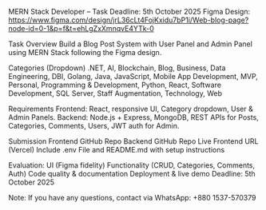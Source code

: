 MERN Stack Developer – Task
Deadline: 5th October 2025
Figma Design: https://www.figma.com/design/jrL36cLt4FojKxidu7bP1i/Web-blog-page?node-id=0-1&p=f&t=ehLgZxXmnqvE4YTk-0

Task Overview
Build a Blog Post System with User Panel and Admin Panel using MERN Stack following the Figma design.

Categories (Dropdown)
.NET, AI, Blockchain, Blog, Business, Data Engineering, DBI, Golang, Java, JavaScript, Mobile App Development, MVP, Personal, Programming & Development, Python, React, Software Development, SQL Server, Staff Augmentation, Technology, Web

Requirements
Frontend: React, responsive UI, Category dropdown, User & Admin Panels.
Backend: Node.js + Express, MongoDB, REST APIs for Posts, Categories, Comments, Users, JWT auth for Admin.

Submission
Frontend GitHub Repo
Backend GitHub Repo
Live Frontend URL (Vercel)
Include .env File and README.md with setup instructions

Evaluation:
UI (Figma fidelity)
Functionality (CRUD, Categories, Comments, Auth)
Code quality & documentation
Deployment & live demo
Deadline: 5th October 2025

Note: If you have any questions, contact via WhatsApp: +880 1537-570379
